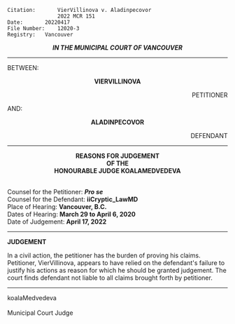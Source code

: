 	Citation:       VierVillinova v. Aladinpecovor
                	2022 MCR 151
	Date:		20220417
	File Number:	12020-3
	Registry:	Vancouver

<p align="center"><b><i>
				IN THE MUNICIPAL COURT OF VANCOUVER
</b></i>

---

BETWEEN:
<p align="center"><b>		VIERVILLINOVA				</b>
<p align="right">		PETITIONER
<p>				AND:
<p align="center"><b>		ALADINPECOVOR			</b>
<p align="right">		DEFENDANT

---
	
<p align="center"><b>		
				REASONS FOR JUDGEMENT
<br>				OF THE
<br>				HONOURABLE JUDGE KOALAMEDVEDEVA

</b>

<br>				Counsel for the Petitioner: ***Pro se***
<br>				Counsel for the Defendant: **iiCryptic_LawMD**
<br>				Place of Hearing: **Vancouver, B.C.**
<br>				Dates of Hearing: **March 29 to April 6, 2020**
<br>				Date of Judgement: **April 17, 2022**

---

**JUDGEMENT**

In a civil action, the petitioner has the burden of proving his claims. Petitioner, VierVillinova, appears to have relied on the defendant's failure to justify his actions as reason for which he should be granted judgement. The court finds defendant not liable to all claims brought forth by petitioner.

---

koalaMedvedeva
<br>	
Municipal Court Judge
